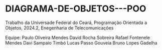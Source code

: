 # DIAGRAMA-DE-OBJETOS---POO
Trabalho da Universade Federal do Ceará, Programação Orientada a Objetos, 2024.2, Enegenharia de Telecomunicações

Equipe:
Paulo Oliveira Mendes
David Rocha Sobreira
Rafael Fontenele Mendes
Davi Sampaio Timbó
Lucas Passo Gouveia
Bruno Lopes Gadelha

